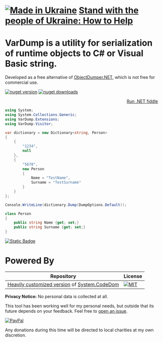 # [![Made in Ukraine](https://img.shields.io/badge/made_in-ukraine-ffd700.svg?labelColor=0057b7&style=for-the-badge)](https://stand-with-ukraine.pp.ua) [Stand with the people of Ukraine: How to Help](https://stand-with-ukraine.pp.ua)

VarDump is a utility for serialization of runtime objects to C# or Visual Basic string.
===========================================================================================

Developed as a free alternative of [ObjectDumper.NET](https://github.com/thomasgalliker/ObjectDumper), which is not free for commercial use.

[![nuget version](https://img.shields.io/badge/Nuget-v0.2.11-blue)](https://www.nuget.org/packages/VarDump)
[![nuget downloads](https://img.shields.io/nuget/dt/VarDump?label=Downloads)](https://www.nuget.org/packages/VarDump)

<p align="right"><a href="https://dotnetfiddle.net/ZJzIZy">Run .NET fiddle</a></p>

```csharp
using System;
using System.Collections.Generic;
using VarDump.Extensions;
using VarDump.Visitor;

var dictionary = new Dictionary<string, Person>
{
    {
        "1234",
        null
    },
    {
        "5678",
        new Person
        {
            Name = "TestName",
            Surname = "TestSurname"
        }
    }
};

Console.WriteLine(dictionary.Dump(DumpOptions.Default));

class Person
{
	public string Name {get; set;}
	public string Surname {get; set;}
}
```
[![Static Badge](https://img.shields.io/badge/Try%20Fiddle-blue)](https://dotnetfiddle.net/ZJzIZy)


# Powered By

| Repository  | License |
| ------------- | ------------- |
| [Heavily customized version](https://github.com/ycherkes/VarDump/tree/main/src/CodeDom) of [System.CodeDom](https://github.com/dotnet/runtime/tree/main/src/libraries/System.CodeDom)  | [![MIT](https://img.shields.io/github/license/dotnet/runtime?style=flat-square)](https://github.com/dotnet/runtime/blob/main/LICENSE.TXT)  |

**Privacy Notice:** No personal data is collected at all.

This tool has been working well for my personal needs, but outside that its future depends on your feedback. Feel free to [open an issue](https://github.com/ycherkes/VarDump/issues).

[![PayPal](https://img.shields.io/badge/Donate-PayPal-ffd700.svg?labelColor=0057b7&style=for-the-badge)](https://www.paypal.com/donate/?business=KXGF7CMW8Y8WJ&no_recurring=0&item_name=Help+VarDump+become+better%21)

Any donations during this time will be directed to local charities at my own discretion.
